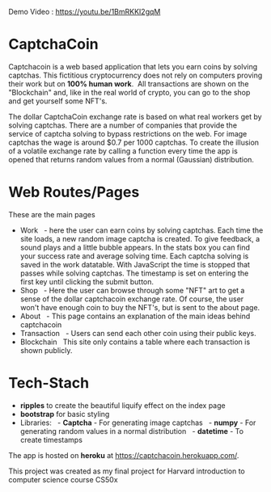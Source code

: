 Demo Video : https://youtu.be/1BmRKKI2gqM

# CaptchaCoin

Captchacoin is a web based application that lets you earn coins by solving captchas.
This fictitious cryptocurrency does not rely on computers proving their work but on **100% human work**. 
All transactions are shown on the "Blockchain" and, like in the real world of crypto, you can go to the shop and get yourself some NFT's.

The dollar CaptchaCoin exchange rate is based on what real workers get by solving captchas. There are a number of companies that provide the service of captcha solving to bypass restrictions on the web. For image captchas the wage is around $0.7 per 1000 captchas. To create the illusion of a volatile exchange rate by calling a function every time the app is opened that returns random values from a normal (Gaussian) distribution. 

# Web Routes/Pages

These are the main pages

- Work
  - here the user can earn coins by solving captchas. Each time the site loads, a new random image captcha is created. To give feedback, a sound plays and a little bubble appears. In the stats box you can find your success rate and average solving time. Each captcha solving is saved in the work datatable. With JavaScript the time is stopped that passes while solving captchas. The timestamp is set on entering the first key until clicking the submit button. 
- Shop
  - Here the user can browse through some "NFT" art to get a sense of the dollar captchacoin exchange rate. Of course, the user won't have enough coin to buy the NFT's, but is sent to the about page.
- About
  - This page contains an explanation of the main ideas behind captchacoin
- Transaction
  - Users can send each other coin using their public keys.
- Blockchain
  This site only contains a table where each transaction is shown publicly.

# Tech-Stach

- **ripples** to create the beautiful liquify effect on the index page
- **bootstrap** for basic styling
- Libraries:
  - **Captcha** - For generating image captchas
  - **numpy** - For generating random values in a normal distribution
  - **datetime** - To create timestamps

The app is hosted on **heroku** at https://captchacoin.herokuapp.com/.



This project was created as my final project for Harvard introduction to computer science course CS50x
